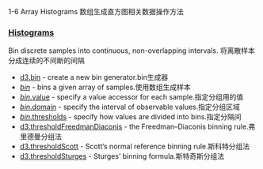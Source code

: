 1-6 Array Histograms 数组生成直方图相关数据操作方法
### [Histograms](https://github.com/d3/d3-array/blob/v3.1.1/README.md#bins)

Bin discrete samples into continuous, non-overlapping intervals.
将离散样本分成连续的不间断的间隔

-   [d3.bin](https://github.com/d3/d3-array/blob/v3.1.1/README.md#bin) - create a new bin generator.bin生成器
-   [*bin*](https://github.com/d3/d3-array/blob/v3.1.1/README.md#_bin) - bins a given array of samples.使用数组生成样本
-   [*bin*.value](https://github.com/d3/d3-array/blob/v3.1.1/README.md#bin_value) - specify a value accessor for each sample.指定分组用的值
-   [*bin*.domain](https://github.com/d3/d3-array/blob/v3.1.1/README.md#bin_domain) - specify the interval of observable values.指定分组区域
-   [*bin*.thresholds](https://github.com/d3/d3-array/blob/v3.1.1/README.md#bin_thresholds) - specify how values are divided into bins.指定分隔间
-   [d3.thresholdFreedmanDiaconis](https://github.com/d3/d3-array/blob/v3.1.1/README.md#thresholdFreedmanDiaconis) - the Freedman–Diaconis binning rule.弗里德曼分组法
-   [d3.thresholdScott](https://github.com/d3/d3-array/blob/v3.1.1/README.md#thresholdScott) - Scott’s normal reference binning rule.斯科特分组法
-   [d3.thresholdSturges](https://github.com/d3/d3-array/blob/v3.1.1/README.md#thresholdSturges) - Sturges’ binning formula.斯特奇斯分组法